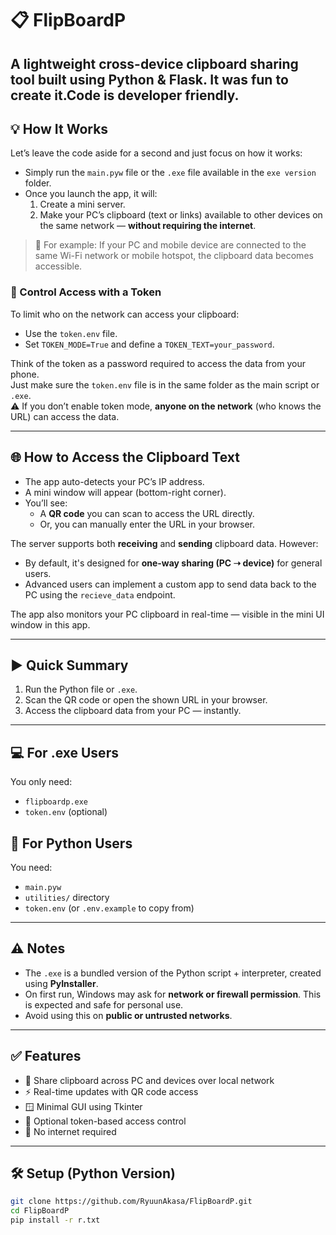 # 📋 FlipBoardP

A lightweight cross-device clipboard sharing tool built using Python & Flask.
It was fun to create it.Code is developer friendly.
---

## 💡 How It Works

Let’s leave the code aside for a second and just focus on how it works:

- Simply run the `main.pyw` file or the `.exe` file available in the `exe version` folder.
- Once you launch the app, it will:
  1. Create a mini server.
  2. Make your PC’s clipboard (text or links) available to other devices on the same network — **without requiring the internet**.

> 📶 For example: If your PC and mobile device are connected to the same Wi-Fi network or mobile hotspot, the clipboard data becomes accessible.

### 🔐 Control Access with a Token

To limit who on the network can access your clipboard:
- Use the `token.env` file.
- Set `TOKEN_MODE=True` and define a `TOKEN_TEXT=your_password`.

Think of the token as a password required to access the data from your phone.  
Just make sure the `token.env` file is in the same folder as the main script or `.exe`.  
⚠️ If you don’t enable token mode, **anyone on the network** (who knows the URL) can access the data.

---

## 🌐 How to Access the Clipboard Text

- The app auto-detects your PC’s IP address.
- A mini window will appear (bottom-right corner).
- You’ll see:
  - A **QR code** you can scan to access the URL directly.
  - Or, you can manually enter the URL in your browser.

The server supports both **receiving** and **sending** clipboard data. However:
- By default, it's designed for **one-way sharing (PC ➝ device)** for general users.
- Advanced users can implement a custom app to send data back to the PC using the `recieve_data` endpoint.

The app also monitors your PC clipboard in real-time — visible in the mini UI window in this app.

---

## ▶️ Quick Summary

1. Run the Python file or `.exe`.
2. Scan the QR code or open the shown URL in your browser.
3. Access the clipboard data from your PC — instantly.

---

## 💻 For .exe Users

You only need:
- `flipboardp.exe`
- `token.env` (optional)

## 🐍 For Python Users

You need:
- `main.pyw`
- `utilities/` directory
- `token.env` (or `.env.example` to copy from)

---

## ⚠️ Notes

- The `.exe` is a bundled version of the Python script + interpreter, created using **PyInstaller**.
- On first run, Windows may ask for **network or firewall permission**. This is expected and safe for personal use.
- Avoid using this on **public or untrusted networks**.

---

## ✅ Features

- 📡 Share clipboard across PC and devices over local network
- ⚡ Real-time updates with QR code access
- 🪟 Minimal GUI using Tkinter
- 🔐 Optional token-based access control
- 🔌 No internet required

---

## 🛠 Setup (Python Version)

```bash
git clone https://github.com/RyuunAkasa/FlipBoardP.git
cd FlipBoardP
pip install -r r.txt
